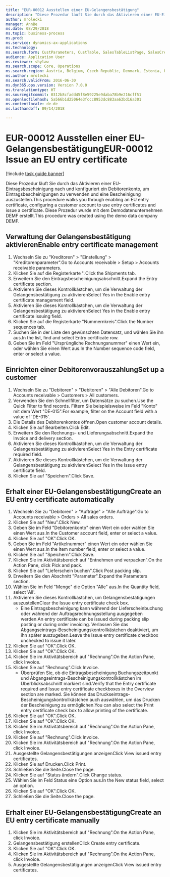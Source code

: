 ```yaml
--- 
title: "EUR-00012 Ausstellen einer EU-Gelangensbestätigung"
description: "Diese Prozedur läuft Sie durch das Aktivieren einer EU-Eintragsbescheinigung nach und konfiguriert ein Debitorenkonto, um Eintragsbescheinigungen zu verwenden und eine Bescheinigung auszustellen."
author: mrolecki
manager: AnnBe
ms.date: 08/29/2018
ms.topic: business-process
ms.prod: 
ms.service: dynamics-ax-applications
ms.technology: 
ms.search.form: CustParameters, CustTable, SalesTableListPage, SalesCreateOrder, SalesTable, SalesEditLines,  CustInvoiceJournal, CustEntryCertificateJour_W, SrsReportViewerForm
audience: Application User
ms.reviewer: shylaw
ms.search.scope: Core, Operations
ms.search.region: Austria, Belgium, Czech Republic, Denmark, Estonia, Finland, France, Germany, Hungary, Ireland, Italy, Latvia, Lithuania, Netherlands, Poland, Spain, Sweden, United Kingdom
ms.author: mrolecki
ms.search.validFrom: 2016-06-30
ms.dyn365.ops.version: Version 7.0.0
ms.translationtype: HT
ms.sourcegitcommit: 0312b8cfadd45f8e59225e9daba78b9e216cff51
ms.openlocfilehash: 5a566b1d25064e3fccc8953dc883aa63bd16a301
ms.contentlocale: de-de
ms.lasthandoff: 09/14/2018

---
```

# <a name="eur-00012-issue-an-eu-entry-certificate"></a><span data-ttu-id="f63a3-103">EUR-00012 Ausstellen einer EU-Gelangensbestätigung</span><span class="sxs-lookup"><span data-stu-id="f63a3-103">EUR-00012 Issue an EU entry certificate</span></span>

[!include [task guide banner](../../includes/task-guide-banner.md)]

<span data-ttu-id="f63a3-104">Diese Prozedur läuft Sie durch das Aktivieren einer EU-Eintragsbescheinigung nach und konfiguriert ein Debitorenkonto, um Eintragsbescheinigungen zu verwenden und eine Bescheinigung auszustellen.</span><span class="sxs-lookup"><span data-stu-id="f63a3-104">This procedure walks you through enabling an EU entry certificate, configuring a customer account to use entry certificates and issue a certificate.</span></span> <span data-ttu-id="f63a3-105">Diese Prozedur wurde mit dem Demodatenunternehmen DEMF erstellt.</span><span class="sxs-lookup"><span data-stu-id="f63a3-105">This procedure was created using the demo data company DEMF.</span></span>


## <a name="enable-entry-certificate-management"></a><span data-ttu-id="f63a3-106">Verwaltung der Gelangensbestätigung aktivieren</span><span class="sxs-lookup"><span data-stu-id="f63a3-106">Enable entry certificate management</span></span>
1. <span data-ttu-id="f63a3-107">Wechseln Sie zu "Kreditoren" > "Einstellung" > "Kreditorenparameter".</span><span class="sxs-lookup"><span data-stu-id="f63a3-107">Go to Accounts receivable > Setup > Accounts receivable parameters.</span></span>
2. <span data-ttu-id="f63a3-108">Klicken Sie auf die Registerkarte ''.</span><span class="sxs-lookup"><span data-stu-id="f63a3-108">Click the Shipments tab.</span></span>
3. <span data-ttu-id="f63a3-109">Erweitern Sie den Eintragsbescheinigungsabschnitt.</span><span class="sxs-lookup"><span data-stu-id="f63a3-109">Expand the Entry certificate section.</span></span>
4. <span data-ttu-id="f63a3-110">Aktivieren Sie dieses Kontrollkästchen, um die Verwaltung der Gelangensbestätigung zu aktivieren</span><span class="sxs-lookup"><span data-stu-id="f63a3-110">Select Yes in the Enable entry certificate management field.</span></span>
5. <span data-ttu-id="f63a3-111">Aktivieren Sie dieses Kontrollkästchen, um die Verwaltung der Gelangensbestätigung zu aktivieren</span><span class="sxs-lookup"><span data-stu-id="f63a3-111">Select Yes in the Enable entry certificate issuing field.</span></span>
6. <span data-ttu-id="f63a3-112">Klicken Sie auf die Registerkarte "Nummernkreis".</span><span class="sxs-lookup"><span data-stu-id="f63a3-112">Click the Number sequences tab.</span></span>
7. <span data-ttu-id="f63a3-113">Suchen Sie in der Liste den gewünschten Datensatz, und wählen Sie ihn aus.</span><span class="sxs-lookup"><span data-stu-id="f63a3-113">In the list, find and select Entry certificate row.</span></span>
8. <span data-ttu-id="f63a3-114">Geben Sie im Feld "Ursprüngliche Rechnungsnummer" einen Wert ein, oder wählen Sie einen Wert aus.</span><span class="sxs-lookup"><span data-stu-id="f63a3-114">In the Number sequence code field, enter or select a value.</span></span>

## <a name="set-up-a-customer"></a><span data-ttu-id="f63a3-115">Einrichten einer Debitorenvorauszahlung</span><span class="sxs-lookup"><span data-stu-id="f63a3-115">Set up a customer</span></span>
1. <span data-ttu-id="f63a3-116">Wechseln Sie zu "Debitoren" > "Debitoren" > "Alle Debitoren".</span><span class="sxs-lookup"><span data-stu-id="f63a3-116">Go to Accounts receivable > Customers > All customers.</span></span>
2. <span data-ttu-id="f63a3-117">Verwenden Sie den Schnellfilter, um Datensätze zu suchen.</span><span class="sxs-lookup"><span data-stu-id="f63a3-117">Use the Quick Filter to find records.</span></span> <span data-ttu-id="f63a3-118">Filtern Sie beispielsweise im Feld "Konto" mit dem Wert "DE-015".</span><span class="sxs-lookup"><span data-stu-id="f63a3-118">For example, filter on the Account field with a value of 'DE-015'.</span></span>
3. <span data-ttu-id="f63a3-119">Die Details des Debitorenkontos öffnen.</span><span class="sxs-lookup"><span data-stu-id="f63a3-119">Open customer account details.</span></span>
4. <span data-ttu-id="f63a3-120">Klicken Sie auf Bearbeiten.</span><span class="sxs-lookup"><span data-stu-id="f63a3-120">Click Edit.</span></span>
5. <span data-ttu-id="f63a3-121">Erweitern Sie den Rechnungs- und Lieferungsabschnitt.</span><span class="sxs-lookup"><span data-stu-id="f63a3-121">Expand the Invoice and delivery section.</span></span>
6. <span data-ttu-id="f63a3-122">Aktivieren Sie dieses Kontrollkästchen, um die Verwaltung der Gelangensbestätigung zu aktivieren</span><span class="sxs-lookup"><span data-stu-id="f63a3-122">Select Yes in the Entry certificate required field.</span></span>
7. <span data-ttu-id="f63a3-123">Aktivieren Sie dieses Kontrollkästchen, um die Verwaltung der Gelangensbestätigung zu aktivieren</span><span class="sxs-lookup"><span data-stu-id="f63a3-123">Select Yes in the Issue entry certificate field.</span></span>
8. <span data-ttu-id="f63a3-124">Klicken Sie auf "Speichern".</span><span class="sxs-lookup"><span data-stu-id="f63a3-124">Click Save.</span></span>

## <a name="create-an-eu-entry-certificate-automatically"></a><span data-ttu-id="f63a3-125">Erhalt einer EU-Gelangensbestätigung</span><span class="sxs-lookup"><span data-stu-id="f63a3-125">Create an EU entry certificate automatically</span></span>
1. <span data-ttu-id="f63a3-126">Wechseln Sie zu "Debitoren" > "Aufträge" > "Alle Aufträge".</span><span class="sxs-lookup"><span data-stu-id="f63a3-126">Go to Accounts receivable > Orders > All sales orders.</span></span>
2. <span data-ttu-id="f63a3-127">Klicken Sie auf "Neu".</span><span class="sxs-lookup"><span data-stu-id="f63a3-127">Click New.</span></span>
3. <span data-ttu-id="f63a3-128">Geben Sie im Feld "Debitorenkonto" einen Wert ein oder wählen Sie einen Wert aus.</span><span class="sxs-lookup"><span data-stu-id="f63a3-128">In the Customer account field, enter or select a value.</span></span>
4. <span data-ttu-id="f63a3-129">Klicken Sie auf "OK".</span><span class="sxs-lookup"><span data-stu-id="f63a3-129">Click OK.</span></span>
5. <span data-ttu-id="f63a3-130">Geben Sie im Feld "Artikelnummer" einen Wert ein oder wählen Sie einen Wert aus.</span><span class="sxs-lookup"><span data-stu-id="f63a3-130">In the Item number field, enter or select a value.</span></span>
6. <span data-ttu-id="f63a3-131">Klicken Sie auf "Speichern".</span><span class="sxs-lookup"><span data-stu-id="f63a3-131">Click Save.</span></span>
7. <span data-ttu-id="f63a3-132">Klicken Sie im Aktivitätsbereich auf "Entnehmen und verpacken".</span><span class="sxs-lookup"><span data-stu-id="f63a3-132">On the Action Pane, click Pick and pack.</span></span>
8. <span data-ttu-id="f63a3-133">Klicken Sie auf "Lieferschein buchen".</span><span class="sxs-lookup"><span data-stu-id="f63a3-133">Click Post packing slip.</span></span>
9. <span data-ttu-id="f63a3-134">Erweitern Sie den Abschnitt "Parameter".</span><span class="sxs-lookup"><span data-stu-id="f63a3-134">Expand the Parameters section.</span></span>
10. <span data-ttu-id="f63a3-135">Wählen Sie im Feld "Menge" die Option "Alle" aus.</span><span class="sxs-lookup"><span data-stu-id="f63a3-135">In the Quantity field, select 'All'.</span></span>
11. <span data-ttu-id="f63a3-136">Aktivieren Sie dieses Kontrollkästchen, um Gelangensbestätigungen auszustellen</span><span class="sxs-lookup"><span data-stu-id="f63a3-136">Clear the Issue entry certificate check box.</span></span>
    * <span data-ttu-id="f63a3-137">Eine Eintragsbescheinigung kann während der Lieferscheinbuchung oder während der Auftragsrechnungsstellung ausgegeben werden.</span><span class="sxs-lookup"><span data-stu-id="f63a3-137">An entry certificate can be issued during packing slip posting or during order invoicing.</span></span> <span data-ttu-id="f63a3-138">Verlassen Sie das Abgangseintrags-Bescheinigungskontrollkästchen deaktiviert, um ihn später auszugeben.</span><span class="sxs-lookup"><span data-stu-id="f63a3-138">Leave the Issue entry certificate checkbox unchecked to issue it later.</span></span>  
12. <span data-ttu-id="f63a3-139">Klicken Sie auf "OK".</span><span class="sxs-lookup"><span data-stu-id="f63a3-139">Click OK.</span></span>
13. <span data-ttu-id="f63a3-140">Klicken Sie auf "OK".</span><span class="sxs-lookup"><span data-stu-id="f63a3-140">Click OK.</span></span>
14. <span data-ttu-id="f63a3-141">Klicken Sie im Aktivitätsbereich auf "Rechnung".</span><span class="sxs-lookup"><span data-stu-id="f63a3-141">On the Action Pane, click Invoice.</span></span>
15. <span data-ttu-id="f63a3-142">Klicken Sie auf "Rechnung".</span><span class="sxs-lookup"><span data-stu-id="f63a3-142">Click Invoice.</span></span>
    * <span data-ttu-id="f63a3-143">Überprüfen Sie, ob die Eintragsbescheinigung Buchungszeitpunkt und Abgangseintrags-Bescheinigungskontrollkästchen im Überblicksabschnitt markiert sind.</span><span class="sxs-lookup"><span data-stu-id="f63a3-143">Verify that the Entry certificate required and Issue entry certificate checkboxes in the Overview section are marked.</span></span>  <span data-ttu-id="f63a3-144">Sie können das Druckseintrags-Bescheinigungskontrollkästchen auch auswählen, um das Drucken der Bescheinigung zu ermöglichen.</span><span class="sxs-lookup"><span data-stu-id="f63a3-144">You can also select the Print entry certificate check box to allow printing of the certificate.</span></span>  
16. <span data-ttu-id="f63a3-145">Klicken Sie auf "OK".</span><span class="sxs-lookup"><span data-stu-id="f63a3-145">Click OK.</span></span>
17. <span data-ttu-id="f63a3-146">Klicken Sie auf "OK".</span><span class="sxs-lookup"><span data-stu-id="f63a3-146">Click OK.</span></span>
18. <span data-ttu-id="f63a3-147">Klicken Sie im Aktivitätsbereich auf "Rechnung".</span><span class="sxs-lookup"><span data-stu-id="f63a3-147">On the Action Pane, click Invoice.</span></span>
19. <span data-ttu-id="f63a3-148">Klicken Sie auf "Rechnung".</span><span class="sxs-lookup"><span data-stu-id="f63a3-148">Click Invoice.</span></span>
20. <span data-ttu-id="f63a3-149">Klicken Sie im Aktivitätsbereich auf "Rechnung".</span><span class="sxs-lookup"><span data-stu-id="f63a3-149">On the Action Pane, click Invoice.</span></span>
21. <span data-ttu-id="f63a3-150">Ausgestellte Gelangensbestätigungen anzeigen</span><span class="sxs-lookup"><span data-stu-id="f63a3-150">Click View issued entry certificates.</span></span>
22. <span data-ttu-id="f63a3-151">Klicken Sie auf Drucken.</span><span class="sxs-lookup"><span data-stu-id="f63a3-151">Click Print.</span></span>
23. <span data-ttu-id="f63a3-152">Schließen Sie die Seite.</span><span class="sxs-lookup"><span data-stu-id="f63a3-152">Close the page.</span></span>
24. <span data-ttu-id="f63a3-153">Klicken Sie auf "Status ändern".</span><span class="sxs-lookup"><span data-stu-id="f63a3-153">Click Change status.</span></span>
25. <span data-ttu-id="f63a3-154">Wählen Sie im Feld Status eine Option aus.</span><span class="sxs-lookup"><span data-stu-id="f63a3-154">In the New status field, select an option.</span></span>
26. <span data-ttu-id="f63a3-155">Klicken Sie auf "OK".</span><span class="sxs-lookup"><span data-stu-id="f63a3-155">Click OK.</span></span>
27. <span data-ttu-id="f63a3-156">Schließen Sie die Seite.</span><span class="sxs-lookup"><span data-stu-id="f63a3-156">Close the page.</span></span>

## <a name="create-an-eu-entry-certificate-manually"></a><span data-ttu-id="f63a3-157">Erhalt einer EU-Gelangensbestätigung</span><span class="sxs-lookup"><span data-stu-id="f63a3-157">Create an EU entry certificate manually</span></span>
1. <span data-ttu-id="f63a3-158">Klicken Sie im Aktivitätsbereich auf "Rechnung".</span><span class="sxs-lookup"><span data-stu-id="f63a3-158">On the Action Pane, click Invoice.</span></span>
2. <span data-ttu-id="f63a3-159">Gelangensbestätigung erstellen</span><span class="sxs-lookup"><span data-stu-id="f63a3-159">Click Create entry certificate.</span></span>
3. <span data-ttu-id="f63a3-160">Klicken Sie auf "OK".</span><span class="sxs-lookup"><span data-stu-id="f63a3-160">Click OK.</span></span>
4. <span data-ttu-id="f63a3-161">Klicken Sie im Aktivitätsbereich auf "Rechnung".</span><span class="sxs-lookup"><span data-stu-id="f63a3-161">On the Action Pane, click Invoice.</span></span>
5. <span data-ttu-id="f63a3-162">Ausgestellte Gelangensbestätigungen anzeigen</span><span class="sxs-lookup"><span data-stu-id="f63a3-162">Click View issued entry certificates.</span></span>


